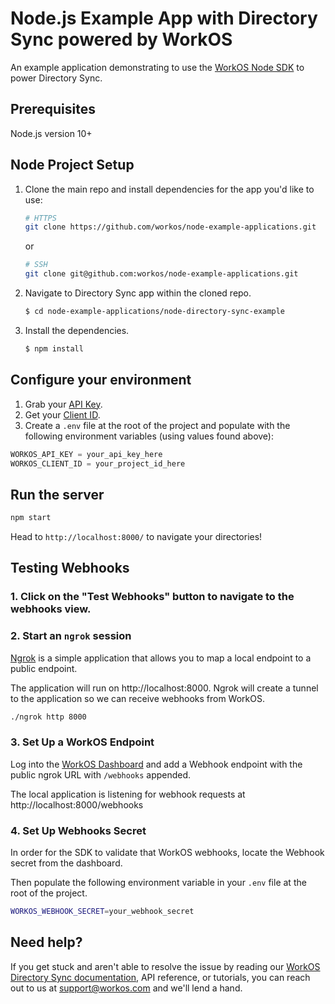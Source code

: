 # Node.js Example App with Directory Sync powered by WorkOS

An example application demonstrating to use the [WorkOS Node SDK](https://github.com/workos/workos-node) to power Directory Sync.

## Prerequisites

Node.js version 10+

## Node Project Setup

1. Clone the main repo and install dependencies for the app you'd like to use:

    ```bash
    # HTTPS
    git clone https://github.com/workos/node-example-applications.git
    ```

    or

    ```bash
    # SSH
    git clone git@github.com:workos/node-example-applications.git
    ```

2. Navigate to Directory Sync app within the cloned repo.

    ```bash
    $ cd node-example-applications/node-directory-sync-example
    ```

3. Install the dependencies.
    ```bash
    $ npm install
    ```

## Configure your environment

1. Grab your [API Key](https://dashboard.workos.com/api-keys).
2. Get your [Client ID](https://dashboard.workos.com/sso/configuration).
3. Create a `.env` file at the root of the project and populate with the
   following environment variables (using values found above):

```typescript
WORKOS_API_KEY = your_api_key_here
WORKOS_CLIENT_ID = your_project_id_here
```

## Run the server

```sh
npm start
```

Head to `http://localhost:8000/` to navigate your directories!

## Testing Webhooks

### 1. Click on the "Test Webhooks" button to navigate to the webhooks view.

### 2. Start an `ngrok` session

[Ngrok](https://ngrok.com/) is a simple application that allows you to map a local endpoint to a public endpoint.

The application will run on http://localhost:8000. Ngrok will create a tunnel to the application so we can receive webhooks from WorkOS.

```sh
./ngrok http 8000
```

### 3. Set Up a WorkOS Endpoint

Log into the [WorkOS Dashboard](https://dashboard.workos.com/webhooks) and add a Webhook endpoint with the public ngrok URL with `/webhooks` appended.

The local application is listening for webhook requests at http://localhost:8000/webhooks

### 4. Set Up Webhooks Secret

In order for the SDK to validate that WorkOS webhooks, locate the Webhook secret from the dashboard.

Then populate the following environment variable in your `.env` file at the root of the project.

```sh
WORKOS_WEBHOOK_SECRET=your_webhook_secret
```

## Need help?

If you get stuck and aren't able to resolve the issue by reading our [WorkOS Directory Sync documentation](https://workos.com/docs/directory-sync/guide), API reference, or tutorials, you can reach out to us at support@workos.com and we'll lend a hand.
